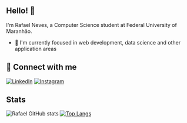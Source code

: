 ## Hello! 👋 
I'm Rafael Neves, a Computer Science student at Federal University of Maranhão.
- 🌱  I'm currently focused in web development, data science and other application areas

## 🔗 Connect with me
[![LinkedIn](https://img.shields.io/badge/linkedin-%230077B5.svg?style=for-the-badge&logo=linkedin&logoColor=white)](https://www.linkedin.com/in/rafael-neves-a38036264/)
[![Instagram](https://img.shields.io/badge/Instagram-%23E4405F.svg?style=for-the-badge&logo=Instagram&logoColor=white)](https://www.instagram.com/rafael_nvss/)


## Stats

![Rafael GitHub stats](https://github-readme-stats.vercel.app/api?username=Nevss1&theme=dracula&show_icons=true) 
[![Top Langs](https://github-readme-stats.vercel.app/api/top-langs/?username=Nevss1&theme=dracula&layout=compact)](https://github.com/Nevss1?tab=repositories)
